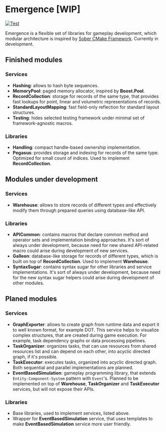 # Emergence [WIP]  

[![Test](https://github.com/KonstantinTomashevich/Emergence/actions/workflows/Test.yml/badge.svg?branch=master&event=push)](https://github.com/KonstantinTomashevich/Emergence/actions/workflows/Test.yml)

Emergence is a flexible set of libraries for gameplay development, 
which modular architecture is inspired by
[Sober CMake Framework](https://github.com/KonstantinTomashevich/Sober). 
Currently in development.

## Finished modules

### Services

- **Hashing**: allows to hash byte sequences.
- **MemoryPool**: paged memory allocator, inspired by **Boost.Pool**.
- **RecordCollection**: storage for records of the same type, that provides
  fast lookups for point, linear and volumetric representations of records.  
- **StandardLayoutMapping**: fast field-only reflection for 
  standard layout structures.
- **Testing**: hides selected testing framework under minimal set of 
  framework-agnostic macros.

### Libraries

- **Handling**: compact handle-based ownership implementation.
- **Pegasus**: provides storage and indexing for records of the same type.
  Optimized for small count of indices. Used to implement **RecordCollection**.

## Modules under development

### Services

- **Warehouse**: allows to store records of different types and effectively
  modify them through prepared queries using database-like API.

### Libraries

- **APICommon**: contains macros that declare common method and operator sets
  and implementation binding approaches. It's sort of always under development,
  because need for new shared API-related macro could arise during development 
  of new services.
- **Galleon**: database-like storage for records of different types, which is 
  built on top of **RecordCollection**. Used to implement **Warehouse**.
- **SyntaxSugar**: contains syntax sugar for other libraries 
  and service implementations. It's sort of always under development,
  because need for the new syntax sugar helpers could arise during 
  development of other modules.

## Planed modules

### Services

- **GraphExporter**: allows to create graph from runtime data and export it to 
  well known format, for example DOT. This service helps to visualize complex
  structures, that are created during game execution. For example, 
  task dependency graphs or data processing pipelines.
- **TaskOrganizer**: organizes tasks, that can use resources from 
  shared resources list and can depend on each other, into acyclic directed 
  graph, if it's possible.
- **TaskExecutor**: executes tasks, organized into acyclic directed graph. 
  Both sequential and parallel implementations are planned.
- **EventBasedSimulation**: gameplay programming library, that extends 
  `Entity-Component-System` pattern with `Event`'s. Planned to be implemented 
  on top of **Warehouse**, **TaskOrganizer** and **TaskExecutor** services,
  but will not expose their APIs.

### Libraries

- Base libraries, used to implement services, listed above.
- Wrapper for **EventBasedSimulation** service, that uses templates to 
  make **EventBasedSimulation** service more user friendly.
